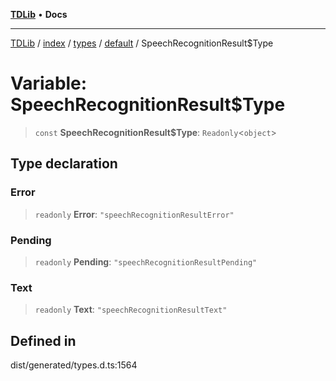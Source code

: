 [**TDLib**](../../../../../../README.md) • **Docs**

***

[TDLib](../../../../../../modules.md) / [index](../../../../../README.md) / [types](../../../README.md) / [default](../README.md) / SpeechRecognitionResult$Type

# Variable: SpeechRecognitionResult$Type

> `const` **SpeechRecognitionResult$Type**: `Readonly`\<`object`\>

## Type declaration

### Error

> `readonly` **Error**: `"speechRecognitionResultError"`

### Pending

> `readonly` **Pending**: `"speechRecognitionResultPending"`

### Text

> `readonly` **Text**: `"speechRecognitionResultText"`

## Defined in

dist/generated/types.d.ts:1564
